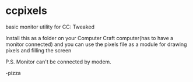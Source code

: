 # ccpixels
basic monitor utility for CC: Tweaked

Install this as a folder on your Computer Craft computer(has to have a monitor connected) and you can use the pixels file as a
module for drawing pixels and filling the screen

P.S.
Monitor can't be connected by modem.

-pizza
